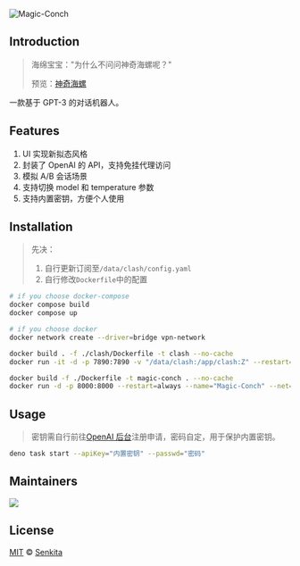 ![Magic-Conch](https://socialify.git.ci/Senkita/Magic-Conch/image?description=1&font=KoHo&forks=1&issues=1&logo=https%3A%2F%2Fraw.githubusercontent.com%2FSenkita%2FMagic-Conch%2Fmain%2Fstatic%2Flogo.svg&name=1&pattern=Formal%20Invitation&pulls=1&stargazers=1&theme=Auto)

## Introduction

> 海绵宝宝："为什么不问问神奇海螺呢？"
>
> 预览：[神奇海螺](https://chat.senkita.cc)

一款基于 GPT-3 的对话机器人。

## Features

1. UI 实现新拟态风格
2. 封装了 OpenAI 的 API，支持免挂代理访问
3. 模拟 A/B 会话场景
4. 支持切换 model 和 temperature 参数
5. 支持内置密钥，方便个人使用

## Installation

> 先决：
>
> 1. 自行更新订阅至`/data/clash/config.yaml`
> 2. 自行修改`Dockerfile`中的配置

```bash
# if you choose docker-compose
docker compose build
docker compose up

# if you choose docker
docker network create --driver=bridge vpn-network

docker build . -f ./clash/Dockerfile -t clash --no-cache
docker run -it -d -p 7890:7890 -v "/data/clash:/app/clash:Z" --restart=always --name="Clash" --net="vpn-network" clash

docker build -f ./Dockerfile -t magic-conch . --no-cache
docker run -d -p 8000:8000 --restart=always --name="Magic-Conch" --net="vpn-network" magic-conch
```

## Usage

> 密钥需自行前往[OpenAI 后台](https://beta.openai.com/account/api-keys)注册申请，密码自定，用于保护内置密钥。

```bash
deno task start --apiKey="内置密钥" --passwd="密码"
```

## Maintainers

<a href="https://github.com/Senkita/Magic-Conch/graphs/contributors">
  <img src="https://contrib.rocks/image?repo=Senkita/Magic-Conch" />
</a>

## License

[MIT](LICENSE) &copy; [Senkita](https://github.com/Senkita)
